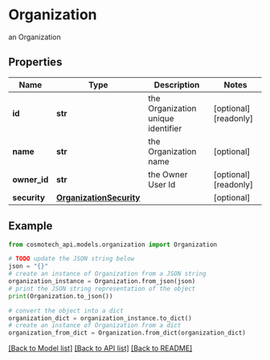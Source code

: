 # Organization

an Organization

## Properties

Name | Type | Description | Notes
------------ | ------------- | ------------- | -------------
**id** | **str** | the Organization unique identifier | [optional] [readonly] 
**name** | **str** | the Organization name | [optional] 
**owner_id** | **str** | the Owner User Id | [optional] [readonly] 
**security** | [**OrganizationSecurity**](OrganizationSecurity.md) |  | [optional] 

## Example

```python
from cosmotech_api.models.organization import Organization

# TODO update the JSON string below
json = "{}"
# create an instance of Organization from a JSON string
organization_instance = Organization.from_json(json)
# print the JSON string representation of the object
print(Organization.to_json())

# convert the object into a dict
organization_dict = organization_instance.to_dict()
# create an instance of Organization from a dict
organization_from_dict = Organization.from_dict(organization_dict)
```
[[Back to Model list]](../README.md#documentation-for-models) [[Back to API list]](../README.md#documentation-for-api-endpoints) [[Back to README]](../README.md)


